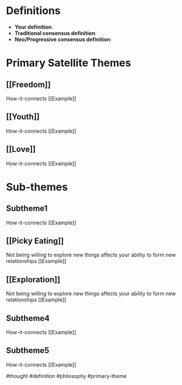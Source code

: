 # Definitions
- **Your definition**:
- **Traditional consensus definition**:
- **Neo/Progressive consensus definition**:

# Primary Satellite Themes
## [[Freedom]]
How-it-connects
[[Example]]

## [[Youth]]
How-it-connects
[[Example]]

## [[Love]]
How-it-connects
[[Example]]



# Sub-themes
## Subtheme1
How-it-connects
[[Example]]

## [[Picky Eating]]
Not being willing to explore new things affects your ability to form new relationships
[[Example]]

## [[Exploration]]
Not being willing to explore new things affects your ability to form new relationships
[[Example]]

## Subtheme4
How-it-connects
[[Example]]

## Subtheme5
How-it-connects
[[Example]]





#thought #definition #philosophy #primary-theme